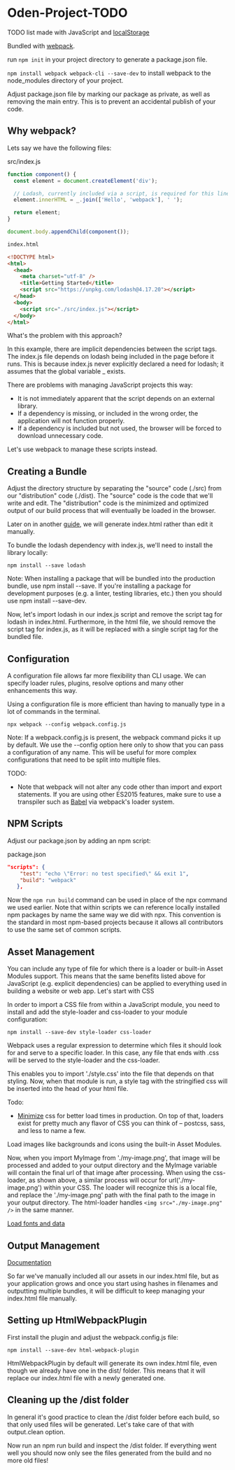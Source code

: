 # Oden-Project-TODO

TODO list made with JavaScript and [localStorage](https://developer.mozilla.org/en-US/docs/Web/API/Web_Storage_API/Using_the_Web_Storage_API)

Bundled with [webpack](https://webpack.js.org/).

run `npm init` in your project directory to generate a package.json file.

`npm install webpack webpack-cli --save-dev` to install webpack to the node_modules directory of your project.

Adjust package.json file by marking our package as private, as well as removing the main entry. This is to prevent an accidental publish of your code.

## Why webpack?

Lets say we have the following files:

src/index.js

```js
function component() {
  const element = document.createElement('div');

  // Lodash, currently included via a script, is required for this line to work
  element.innerHTML = _.join(['Hello', 'webpack'], ' ');

  return element;
}

document.body.appendChild(component());
```

```html
index.html

<!DOCTYPE html>
<html>
  <head>
    <meta charset="utf-8" />
    <title>Getting Started</title>
    <script src="https://unpkg.com/lodash@4.17.20"></script>
  </head>
  <body>
    <script src="./src/index.js"></script>
  </body>
</html>
```

What's the problem with this approach?

In this example, there are implicit dependencies between the script tags. The index.js file depends on lodash being included in the page before it runs. This is because index.js never explicitly declared a need for lodash; it assumes that the global variable _ exists.

There are problems with managing JavaScript projects this way:

- It is not immediately apparent that the script depends on an external library.
- If a dependency is missing, or included in the wrong order, the application will not function properly.
- If a dependency is included but not used, the browser will be forced to download unnecessary code.

Let's use webpack to manage these scripts instead.

## Creating a Bundle

Adjust the directory structure by separating the "source" code (./src) from our "distribution" code (./dist). The "source" code is the code that we'll write and edit. The "distribution" code is the minimized and optimized output of our build process that will eventually be loaded in the browser.

Later on in another [guide](https://webpack.js.org/guides/output-management/#setting-up-htmlwebpackplugin), we will generate index.html rather than edit it manually.

To bundle the lodash dependency with index.js, we'll need to install the library locally:

`npm install --save lodash`

Note: When installing a package that will be bundled into the production bundle, use npm install --save. If you're installing a package for development purposes (e.g. a linter, testing libraries, etc.) then you should use npm install --save-dev.

Now, let's import lodash in our index.js script and remove the script tag for lodash in index.html. Furthermore, in the html file, we should remove the script tag for index.js, as it will be replaced with a single script tag for the bundled file.

## Configuration

A configuration file allows far more flexibility than CLI usage. We can specify loader rules, plugins, resolve options and many other enhancements this way.

Using a configuration file is more efficient than having to manually type in a lot of commands in the terminal.

`npx webpack --config webpack.config.js`

Note: If a webpack.config.js is present, the webpack command picks it up by default. We use the --config option here only to show that you can pass a configuration of any name. This will be useful for more complex configurations that need to be split into multiple files.

TODO:

- Note that webpack will not alter any code other than import and export statements. If you are using other ES2015 features, make sure to use a transpiler such as [Babel](https://webpack.js.org/loaders/babel-loader) via webpack's loader system.

## NPM Scripts

Adjust our package.json by adding an npm script:

package.json

```json
"scripts": {
    "test": "echo \"Error: no test specified\" && exit 1",
    "build": "webpack"
   },
```

Now the `npm run build` command can be used in place of the npx command we used earlier. Note that within scripts we can reference locally installed npm packages by name the same way we did with npx. This convention is the standard in most npm-based projects because it allows all contributors to use the same set of common scripts.

## Asset Management

You can include any type of file for which there is a loader or built-in Asset Modules support. This means that the same benefits listed above for JavaScript (e.g. explicit dependencies) can be applied to everything used in building a website or web app. Let's start with CSS

In order to import a CSS file from within a JavaScript module, you need to install and add the style-loader and css-loader to your module configuration:

`npm install --save-dev style-loader css-loader`

Webpack uses a regular expression to determine which files it should look for and serve to a specific loader. In this case, any file that ends with .css will be served to the style-loader and the css-loader.

This enables you to import './style.css' into the file that depends on that styling. Now, when that module is run, a style tag with the stringified css will be inserted into the head of your html file.

Todo:

- [Minimize](https://webpack.js.org/plugins/mini-css-extract-plugin/#minimizing-for-production) css for better load times in production. On top of that, loaders exist for pretty much any flavor of CSS you can think of – postcss, sass, and less to name a few.

Load images like backgrounds and icons using the built-in Asset Modules.

Now, when you import MyImage from './my-image.png', that image will be processed and added to your output directory and the MyImage variable will contain the final url of that image after processing. When using the css-loader, as shown above, a similar process will occur for url('./my-image.png') within your CSS. The loader will recognize this is a local file, and replace the './my-image.png' path with the final path to the image in your output directory. The html-loader handles `<img src="./my-image.png" />` in the same manner.

[Load fonts and data](https://webpack.js.org/guides/asset-management/#loading-fonts)

## Output Management

[Documentation](https://webpack.js.org/guides/output-management/)

So far we've manually included all our assets in our index.html file, but as your application grows and once you start using hashes in filenames and outputting multiple bundles, it will be difficult to keep managing your index.html file manually.

## Setting up HtmlWebpackPlugin

First install the plugin and adjust the webpack.config.js file:

`npm install --save-dev html-webpack-plugin`

HtmlWebpackPlugin by default will generate its own index.html file, even though we already have one in the dist/ folder. This means that it will replace our index.html file with a newly generated one.

## Cleaning up the /dist folder

In general it's good practice to clean the /dist folder before each build, so that only used files will be generated. Let's take care of that with output.clean option.

Now run an npm run build and inspect the /dist folder. If everything went well you should now only see the files generated from the build and no more old files!